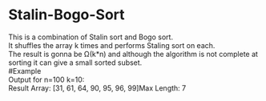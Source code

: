 # Stalin-Bogo-Sort<br>
This is a combination of Stalin sort and Bogo sort. <br>
It shuffles the array k times and performs Staling sort on each. <br>
The result is gonna be Ω(k*n) and although the algorithm is not complete at sorting it can give a small sorted subset.<br>
#Example<br>
Output for n=100 k=10:<br>
Result Array: [31, 61, 64, 90, 95, 96, 99]Max Length: 7 <br>


